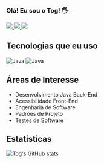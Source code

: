 ### Olá! Eu sou o Tog! 🖐️
<a href="https://togtec.dev.br" target="_blank">
  <img src="https://img.shields.io/website-up-down-green-red/http/monip.org.svg?label=togtec.dev.br&style=for-the-badge" />
</a>
<a href="https://www.linkedin.com/in/togtec" target="_blank">
  <img src="https://img.shields.io/badge/LinkedIn-0077B5?style=for-the-badge&logo=linkedin&logoColor=white" />
</a>
<a href="https://www.youtube.com/@togtec" target="blank">
  <img src="https://img.shields.io/badge/YouTube-FF0000?style=for-the-badge&logo=youtube&logoColor=white" />
</a><br>

## Tecnologias que eu uso
<div style="display: inline-block">
  <img align="center" alt="Java" src="https://img.shields.io/badge/Java-ED8B00?style=for-the-badge&logo=openjdk&logoColor=white" />
  <img align="center" alt="Java" src="https://img.shields.io/badge/Spring-6DB33F?style=for-the-badge&logo=spring&logoColor=white" />
</div>

## Áreas de Interesse
<ul>
  <li>Desenvolvimento Java Back-End</li>
  <li>Acessibilidade Front-End</li>
  <li>Engenharia de Software</li>
  <li>Padrões de Projeto</li>
  <li>Testes de Software</li>
</ul>

## Estatísticas
<img align="left" alt="Tog's GitHub stats" src="https://github-readme-stats-togtec.vercel.app/api?username=togtec&show_icons=true&theme=transparent&hide_title=true&hide_border=false" />


